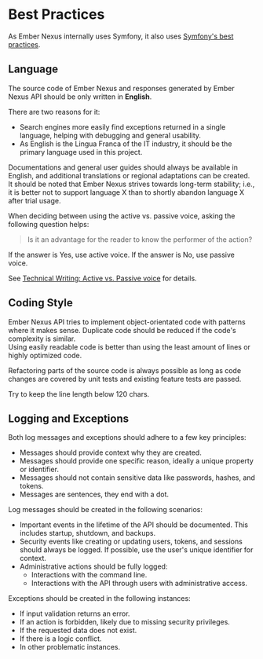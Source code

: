 # Best Practices

As Ember Nexus internally uses Symfony, it also uses
[Symfony's best practices](https://symfony.com/doc/current/best_practices.html).

## Language

The source code of Ember Nexus and responses generated by Ember Nexus API should be only written in **English**.

There are two reasons for it:

- Search engines more easily find exceptions returned in a single language, helping with debugging and general
  usability.
- As English is the Lingua Franca of the IT industry, it should be the primary language used in this project.

Documentations and general user guides should always be available in English, and additional translations or regional
adaptations can be created.  
It should be noted that Ember Nexus strives towards long-term stability; i.e., it is better not to support language X
than to shortly abandon language X after trial usage.

When deciding between using the active vs. passive voice, asking the following question helps:

> Is it an advantage for the reader to know the performer of the action?

If the answer is Yes, use active voice. If the answer is No, use passive voice.

See [Technical Writing: Active vs. Passive voice](https://medium.com/@DaphneWatson/technical-writing-active-vs-passive-voice-485dfaa4e498)
for details.

## Coding Style

Ember Nexus API tries to implement object-orientated code with patterns where it makes sense. Duplicate code should be
reduced if the code's complexity is similar.  
Using easily readable code is better than using the least amount of lines
or highly optimized code.

Refactoring parts of the source code is always possible as long as code changes are covered by unit tests and existing
feature tests are passed.

Try to keep the line length below 120 chars.

## Logging and Exceptions

Both log messages and exceptions should adhere to a few key principles:

- Messages should provide context why they are created.
- Messages should provide one specific reason, ideally a unique property or identifier.
- Messages should not contain sensitive data like passwords, hashes, and tokens.
- Messages are sentences, they end with a dot.

Log messages should be created in the following scenarios:

- Important events in the lifetime of the API should be documented. This includes startup, shutdown, and backups.
- Security events like creating or updating users, tokens, and sessions should always be logged. If possible, use the
  user's unique identifier for context.
- Administrative actions should be fully logged:
  - Interactions with the command line.
  - Interactions with the API through users with administrative access.

Exceptions should be created in the following instances:

- If input validation returns an error.
- If an action is forbidden, likely due to missing security privileges.
- If the requested data does not exist.
- If there is a logic conflict.
- In other problematic instances.
